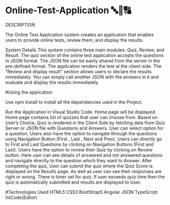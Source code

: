 # Online-Test-Application 🔤🔡🔠
DESCRIPTION

The Online Test Application system creates an application that enables users to provide online tests, review them, and display the results.

System Details
This system contains three main modules: Quiz, Review, and Result. The quiz section of the online test application accepts the questions in JSON format. The JSON file can be easily shared from the server in the pre-defined format. The application renders the test at the client-side.
The “Review and display result” section allows users to declare the results immediately. You can simply call another JSON with the answers in it and evaluate and display the results immediately.

#Using the application

Use npm install to install all the dependencies used in the Project.

Run the Application in Visual Studio Code.
Home page will be displayed. Home page contains list of quizzes that user can choose from.
Based on User’s Choice, Quiz is rendered in the Client Side by fetching data from Quiz Server or JSON file with Questions and Answers.
User can select option for a question, Users also have the option to navigate through the questions using Navigation Button (First , Last , Next and Prev).
Users can directly go to First and Last Questions by clicking on Navigation Buttons (First and Last).
Users have the option to review their Quiz by clicking on Review button. Here user can see details of answered and not answered questions and navigate directly to the question which they want to Answer.
After completing the quiz, User can submit the quiz where the Quiz Score is displayed on the Results page. As well as user can see their responses are right or wrong.
There is timer set for quiz, If user exceeds quiz time then the quiz is automatically submitted and results are displayed to User.

#Technologies Used
HTML5
CSS3
BootStrap5
Angular
JSON
TypeScript
VsCode(Editor)
